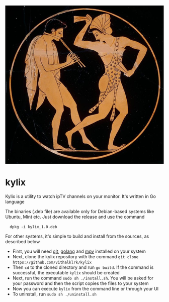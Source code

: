 ![plot](./images/kylix.jpg)

# kylix

Kylix is a utility to watch ipTV channels on your monitor. It's written in Go language

The binaries (.deb file) are available only for Debian-based systems like Ubuntu, Mint etc. Just download the release and use the command 

`  dpkg -i kylix_1.0.deb`
  
For other systems, it's simple to build and install from the sources, as described below

- First, you will need [git](https://git-scm.com/book/en/v2/Getting-Started-Installing-Git), [golang](https://golang.org/dl/) and [mpv](https://mpv.io/installation/) installed on your system
- Next, clone the kylix repository with the command `git clone https://github.com/vithalklrk/kylix`
- Then `cd` to the cloned directory and run `go build`. If the command is successful, the executable `kylix` should be created
- Next, run the command `sudo sh ./install.sh`. You will be asked for your password and then the script copies the files to your system
- Now you can execute `kylix` from the command line or through your UI
- To uninstall, run `sudo sh ./uninstall.sh`
